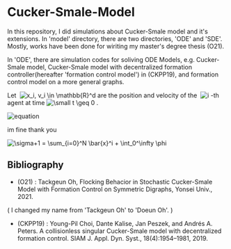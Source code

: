 # Cucker-Smale-Model

In this repository, I did simulations about Cucker-Smale model and it's extensions. In 'model' directory, there are two directories, 'ODE' and 'SDE'. Mostly, works have been done for wiriting my master's degree thesis (O21).

In 'ODE', there are simulation codes for soliving ODE Models, e.g. Cucker-Smale model, Cucker-Smale model with decentralized formation controller(hereafter 'formation control model') in (CKPP19), and formation control model on a more general graphs. 

Let &nbsp;<img src="https://latex.codecogs.com/svg.latex?\inline&space;\fn_cm&space;x_i,&space;v_i&space;\in&space;\mathbb{R}^d" title="x_i, v_i \in \mathbb{R}^d" /> are the position and velocity of the &nbsp;<img src="https://latex.codecogs.com/svg.latex?\inline&space;\fn_cm&space;i" title="i" /> -th agent at time <img src="https://latex.codecogs.com/svg.latex?\inline&space;\fn_cm&space;t&space;\geq&space;0" title="\small t \geq 0" /> .
 


 ![equation](https://latex.codecogs.com/svg.latex?\fn_cm&space;\sigma&plus;1&space;=&space;\sum_{i=0}^N&space;\bar{x}^i)

im fine thank you 

<img src="https://latex.codecogs.com/svg.latex?\fn_cm&space;\sigma&plus;1&space;=&space;\sum_{i=0}^N&space;\bar{x}^i&space;&plus;&space;\int_0^\infty&space;\phi" title="\sigma+1 = \sum_{i=0}^N \bar{x}^i + \int_0^\infty \phi" />


## Bibliography

- (O21) : Tackgeun Oh, Flocking Behacior in Stochastic Cucker-Smale Model with Formation Control on Symmetric Digraphs, Yonsei Univ., 2021.

( I changed my name from 'Tackgeun Oh' to 'Doeun Oh'. )


- (CKPP19) : Young-Pil Choi, Dante Kalise, Jan Peszek, and Andrés A. Peters. A collisionless
singular Cucker-Smale model with decentralized formation control. SIAM J.
Appl. Dyn. Syst., 18(4):1954–1981, 2019.
